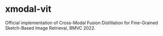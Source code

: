 # xmodal-vit
Official implementation of Cross-Modal Fusion Distillation for Fine-Grained Sketch-Based Image Retrieval, BMVC 2022.
